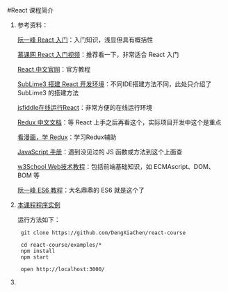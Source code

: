 #React 课程简介

1. 参考资料：

    [阮一峰 React 入门](http://www.ruanyifeng.com/blog/2015/03/react)：入门知识，浅显但具有概括性

    [慕课网 React 入门视频](http://www.imooc.com/learn/504)：推荐看一下，非常适合 React 入门

    [React 中文官网](http://reactjs.cn/)：官方教程

    [SubLime3 搭建 React 开发环境](https://segmentfault.com/a/1190000003698071?_ea=332946)：不同IDE搭建方法不同，此处只介绍了 SubLime3 的搭建方法

    [jsfiddle在线运行React](http://jsfiddle.net/reactjs/69z2wepo/)：非常方便的在线运行环境

    [Redux 中文文档](http://camsong.github.io/redux-in-chinese/index.html)：等 React 上手之后再看这个，实际项目开发中这个是重点

    [看漫画，学 Redux](https://github.com/jasonslyvia/a-cartoon-intro-to-redux-cn/blob/gh-pages/README.md)：学习Redux辅助

    [JavaScript 手册](https://developer.mozilla.org/zh-CN/docs/Web/JavaScript)：遇到没见过的 JS 函数或方法到这个上面查

    [w3School Web技术教程](http://www.w3school.com.cn/index.html)：包括前端基础知识，如 ECMAscript、DOM、BOM 等

    [阮一峰 ES6 教程](http://es6.ruanyifeng.com/)：大名鼎鼎的 ES6 就是这个了

2. [本课程程序实例](https://github.com/DengXiaChen/react-course)

    运行方法如下：

        git clone https://github.com/DengXiaChen/react-course

        cd react-course/examples/*
        npm install
        npm start

        open http://localhost:3000/

3. 